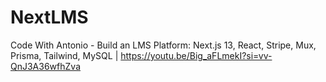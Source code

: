 # NextLMS
Code With Antonio - Build an LMS Platform: Next.js 13, React, Stripe, Mux, Prisma, Tailwind, MySQL |  https://youtu.be/Big_aFLmekI?si=vv-QnJ3A36wfhZva
